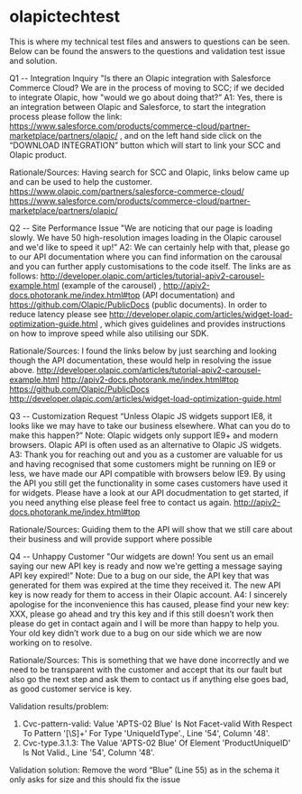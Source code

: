 # olapictechtest
This is where my technical test files and answers to questions can be seen. Below can be found the answers to the questions and validation test issue and solution.


Q1 -- Integration Inquiry
"Is there an Olapic integration with Salesforce Commerce Cloud? We are in the process of moving to SCC; if we decided to integrate Olapic, how "would we go about doing that?”
A1: Yes, there is an integration between Olapic and Salesforce, to start the integration process please follow the link: https://www.salesforce.com/products/commerce-cloud/partner-marketplace/partners/olapic/ , and on the left hand side click on the “DOWNLOAD INTEGRATION” button which will start to link your SCC and Olapic product.

Rationale/Sources: Having search for SCC and Olapic, links below came up and can be used to help the customer.
https://www.olapic.com/partners/salesforce-commerce-cloud/ 
https://www.salesforce.com/products/commerce-cloud/partner-marketplace/partners/olapic/ 

Q2 -- Site Performance Issue
"We are noticing that our page is loading slowly. We have 50 high-resolution images loading in the Olapic carousel and we'd like to speed it up!”
A2: We can certainly help with that, please go to our API documentation where you can find information on the carousal and you can further apply customisations to the code itself. The links are as follows: http://developer.olapic.com/articles/tutorial-apiv2-carousel-example.html (example of the carousel) , http://apiv2-docs.photorank.me/index.html#top (API documentation)  and https://github.com/Olapic/PublicDocs (public documents). In order to reduce latency please see http://developer.olapic.com/articles/widget-load-optimization-guide.html , which gives guidelines and provides instructions on how to improve speed while also utilising our SDK.

Rationale/Sources: I found the links below by just searching and looking though the API documentation, these would help in resolving the issue above.
http://developer.olapic.com/articles/tutorial-apiv2-carousel-example.html
http://apiv2-docs.photorank.me/index.html#top
https://github.com/Olapic/PublicDocs
http://developer.olapic.com/articles/widget-load-optimization-guide.html 

Q3 -- Customization Request
“Unless Olapic JS widgets support IE8, it looks like we may have to take our business elsewhere. What can you do to make this happen?”
Note: Olapic widgets only support IE9+ and modern browsers. Olapic API is often used as an alternative to Olapic JS widgets.
A3: Thank you for reaching out and you as a customer are valuable for us and having recognised that some customers might be running on IE9 or less, we have made our API compatible with browsers below IE9. By using the API you still get the functionality in some cases customers have used it for widgets. Please have a look at our API docudmentation to get started, if you need anything else please feel free to contact us again.
http://apiv2-docs.photorank.me/index.html#top

Rationale/Sources: Guiding them to the API will show that we still care about their business and will provide support where possible

Q4 -- Unhappy Customer
"Our widgets are down! You sent us an email saying our new API key is ready and now we're getting a message saying API key expired!”
Note: Due to a bug on our side, the API key that was generated for them was expired at the time they received it. The new API key is now ready for them to access in their Olapic account.
A4: I sincerely apologise for the inconvenience this has caused, please find your new key: XXX, please go ahead and try this key and if this still doesn’t work then please do get in contact again and I will be more than happy to help you. Your old key didn’t work due to a bug on our side which we are now working on to resolve.

Rationale/Sources: This is something that we have done incorrectly and we need to be transparent with the customer and accept that its our fault but also go the next step and ask them to contact us if anything else goes bad, as good customer service is key.

Validation results/problem:
1.	Cvc-pattern-valid: Value 'APTS-02 Blue' Is Not Facet-valid With Respect To Pattern '[\S]+' For Type 'UniqueIdType'., Line '54', Column '48'.
2.	Cvc-type.3.1.3: The Value 'APTS-02 Blue' Of Element 'ProductUniqueID' Is Not Valid., Line '54', Column '48'.

Validation solution: Remove the word “Blue” (Line 55) as in the schema it only asks for size and this should fix the issue

